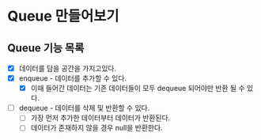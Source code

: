 # Queue 만들어보기

## Queue 기능 목록

- [x] 데이터를 담을 공간을 가지고있다.
- [x] enqueue - 데이터를 추가할 수 있다.
  - [x] 이때 들어간 데이터는 기존 데이터들이 모두 dequeue 되어야만 반환 될 수 있다.
- [ ] dequeue - 데이터를 삭제 및 반환할 수 있다.
  - [ ] 가장 먼저 추가한 데이터부터 데이터가 반환된다.
  - [ ] 데이터가 존재하지 않을 경우 null을 반환한다.
